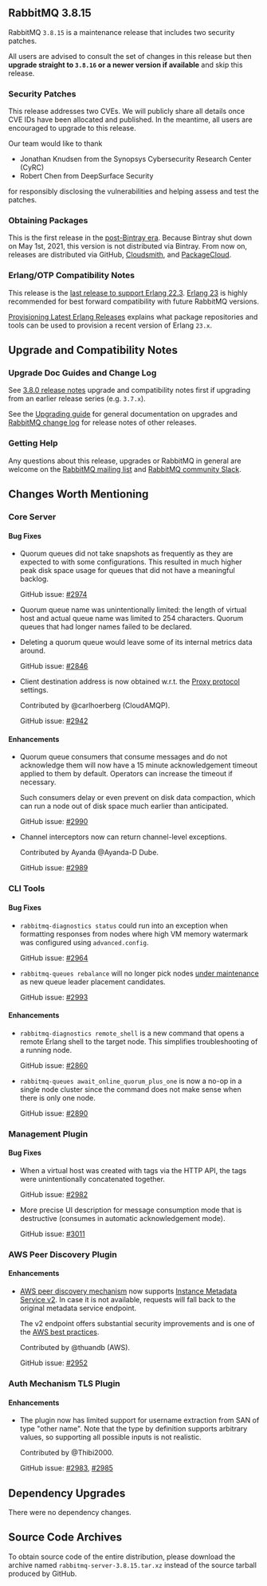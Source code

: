 ## RabbitMQ 3.8.15

RabbitMQ `3.8.15` is a maintenance release that includes two security patches.

All users are advised to consult the set of changes in this release but then
**upgrade straight to `3.8.16` or a newer version if available** and skip this release.

### Security Patches

This release addresses two CVEs. We will publicly share all details once CVE IDs have been allocated
and published. In the meantime, all users are encouraged to upgrade to this release.

Our team would like to thank

 * Jonathan Knudsen from the Synopsys Cybersecurity Research Center (CyRC)
 * Robert Chen from DeepSurface Security

for responsibly disclosing the vulnerabilities and helping assess and test
the patches.

### Obtaining Packages

This is the first release in the [post-Bintray era](https://blog.rabbitmq.com/posts/2021/03/migrate-off-of-bintray/).
Because Bintray shut down on May 1st, 2021, this version is not distributed via Bintray.
From now on, releases are distributed via GitHub, [Cloudsmith](https://cloudsmith.io/~rabbitmq/repos/),
and [PackageCloud](https://packagecloud.io/rabbitmq).

### Erlang/OTP Compatibility Notes

This release is the [last release to support Erlang 22.3](https://blog.rabbitmq.com/posts/2021/03/erlang-24-support-roadmap/).
[Erlang 23](http://blog.erlang.org/OTP-23-Highlights/) is highly recommended
for best forward compatibility with future RabbitMQ versions.

[Provisioning Latest Erlang Releases](https://www.rabbitmq.com/which-erlang.html#erlang-repositories) explains
what package repositories and tools can be used to provision a recent version of Erlang `23.x`.


## Upgrade and Compatibility Notes

### Upgrade Doc Guides and Change Log

See [3.8.0 release notes](https://github.com/rabbitmq/rabbitmq-server/releases/tag/v3.8.0) upgrade and
compatibility notes first if upgrading from an earlier release series (e.g. `3.7.x`).

See the [Upgrading guide](https://www.rabbitmq.com/upgrade.html) for general documentation on upgrades and
[RabbitMQ change log](https://www.rabbitmq.com/changelog.html) for release notes of other releases.


### Getting Help

Any questions about this release, upgrades or RabbitMQ in general are welcome on the [RabbitMQ mailing list](https://groups.google.com/forum/#!forum/rabbitmq-users)
and [RabbitMQ community Slack](https://rabbitmq-slack.herokuapp.com/).


## Changes Worth Mentioning

### Core Server

#### Bug Fixes

 * Quorum queues did not take snapshots as frequently as they are expected to with some configurations.
   This resulted in much higher peak disk space usage for queues that did not have a meaningful backlog.

   GitHub issue: [#2974](https://github.com/rabbitmq/rabbitmq-server/issues/2974)

 * Quorum queue name was unintentionally limited: the length of virtual host and actual queue name
   was limited to 254 characters. Quorum queues that had longer names failed to be declared.

 * Deleting a quorum queue would leave some of its internal metrics data around.

   GitHub issue: [#2846](https://github.com/rabbitmq/rabbitmq-server/pull/2846)

 * Client destination address is now obtained w.r.t. the [Proxy protocol](https://www.rabbitmq.com/networking.html#proxy-protocol) settings.

   Contributed by @carlhoerberg (CloudAMQP).

   GitHub issue: [#2942](https://github.com/rabbitmq/rabbitmq-server/pull/2942)

#### Enhancements

 * Quorum queue consumers that consume messages and do not acknowledge them will now have a 15 minute
   acknowledgement timeout applied to them by default. Operators can increase the timeout if necessary.

   Such consumers delay or even prevent on disk data compaction, which can run a node out of disk
   space much earlier than anticipated.

   GitHub issue: [#2990](https://github.com/rabbitmq/rabbitmq-server/pull/2990)

 * Channel interceptors now can return channel-level exceptions.

   Contributed by Ayanda @Ayanda-D Dube.

   GitHub issue: [#2989](https://github.com/rabbitmq/rabbitmq-server/pull/2989)


### CLI Tools

#### Bug Fixes

 * `rabbitmq-diagnostics status` could run into an exception when formatting responses
   from nodes where high VM memory watermark was configured using `advanced.config`.

   GitHub issue: [#2964](https://github.com/rabbitmq/rabbitmq-server/issues/2964)

 * `rabbitmq-queues rebalance` will no longer pick nodes [under maintenance](https://www.rabbitmq.com/upgrade.html#maintenance-mode)
   as new queue leader placement candidates.

   GitHub issue: [#2993](https://github.com/rabbitmq/rabbitmq-server/pull/2993)

#### Enhancements

 * `rabbitmq-diagnostics remote_shell` is a new command that opens a remote Erlang shell
   to the target node. This simplifies troubleshooting of a running node.

   GitHub issue: [#2860](https://github.com/rabbitmq/rabbitmq-server/pull/2860)

 * `rabbitmq-queues await_online_quorum_plus_one` is now a no-op in a single node cluster
   since the command does not make sense when there is only one node.

   GitHub issue: [#2890](https://github.com/rabbitmq/rabbitmq-server/pull/2890)


### Management Plugin

#### Bug Fixes

 * When a virtual host was created with tags via the HTTP API, the tags were unintentionally
   concatenated together.

   GitHub issue: [#2982](https://github.com/rabbitmq/rabbitmq-server/pull/2982)

 * More precise UI description for message consumption mode that is destructive (consumes in automatic acknowledgement mode).

   GitHub issue: [#3011](https://github.com/rabbitmq/rabbitmq-server/pull/3011)


### AWS Peer Discovery Plugin

#### Enhancements

 * [AWS peer discovery mechanism](https://www.rabbitmq.com/cluster-formation.html#peer-discovery-aws) now supports
   [Instance Metadata Service v2](https://docs.aws.amazon.com/AWSEC2/latest/UserGuide/configuring-instance-metadata-service.html).
   In case it is not available, requests will fall back to the original metadata service endpoint.

   The v2 endpoint offers substantial security improvements and is one of
   the [AWS best practices](https://docs.aws.amazon.com/securityhub/latest/userguide/securityhub-standards-fsbp-controls.html#ec2-8-remediation).

   Contributed by @thuandb (AWS).

   GitHub issue: [#2952](https://github.com/rabbitmq/rabbitmq-server/pull/2952)


### Auth Mechanism TLS Plugin

#### Enhancements

 * The plugin now has limited support for username extraction from SAN of type "other name".
   Note that the type by definition supports arbitrary values, so supporting all possible
   inputs is not realistic.

   Contributed by @Thibi2000.

   GitHub issue: [#2983](https://github.com/rabbitmq/rabbitmq-server/issues/2983), [#2985](https://github.com/rabbitmq/rabbitmq-server/issues/2985)

## Dependency Upgrades

 There were no dependency changes.


## Source Code Archives

To obtain source code of the entire distribution, please download the archive named `rabbitmq-server-3.8.15.tar.xz`
instead of the source tarball produced by GitHub.
